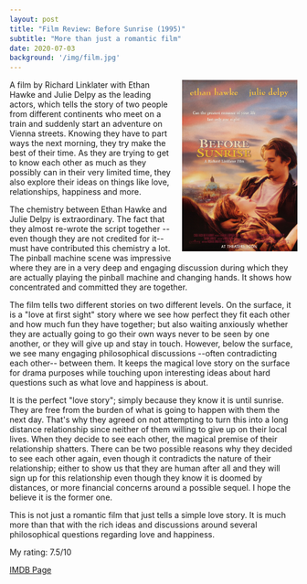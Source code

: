 ```yaml
---
layout: post
title: "Film Review: Before Sunrise (1995)"
subtitle: "More than just a romantic film"
date: 2020-07-03
background: '/img/film.jpg'
---
```

<img style="float: right; width: 40%; padding: 0px 0px 10px 10px" src="/img/before-sunrise/before-sunrise-poster.jpg">

A film by Richard Linklater with Ethan Hawke and Julie Delpy as the leading actors, which tells the story of two people from different continents who meet on a train and suddenly start an adventure on Vienna streets. Knowing they have to part ways the next morning, they try make the best of their time. As they are trying to get to know each other as much as they possibly can in their very limited time, they also explore their ideas on things like love, relationships, happiness and more.

The chemistry between Ethan Hawke and Julie Delpy is extraordinary. The fact that they almost re-wrote the script together --even though they are not credited for it-- must have contributed this chemistry a lot. The pinball machine scene was impressive where they are in a very deep and engaging discussion during which they are actually playing the pinball machine and changing hands. It shows how concentrated and committed they are together.

The film tells two different stories on two different levels. On the surface, it is a "love at first sight" story where we see how perfect they fit each other and how much fun they have together; but also waiting anxiously whether they are actually going to go their own ways never to be seen by one another, or they will give up and stay in touch. However, below the surface, we see many engaging philosophical discussions --often contradicting each other-- between them. It keeps the magical love story on the surface for drama purposes while touching upon interesting ideas about hard questions such as what love and happiness is about.

It is the perfect "love story"; simply because they know it is until sunrise. They are free from the burden of what is going to happen with them the next day. That's why they agreed on not attempting to turn this into a long distance relationship since neither of them willing to give up on their local lives. When they decide to see each other, the magical premise of their relationship shatters. There can be two possible reasons why they decided to see each other again, even though it contradicts the nature of their relationship; either to show us that they are human after all and they will sign up for this relationship even though they know it is doomed by distances, or more financial concerns around a possible sequel. I hope the believe it is the former one.

This is not just a romantic film that just tells a simple love story. It is much more than that with the rich ideas and discussions around several philosophical questions regarding love and happiness.

My rating: 7.5/10

[IMDB Page](https://www.imdb.com/title/tt0112471)